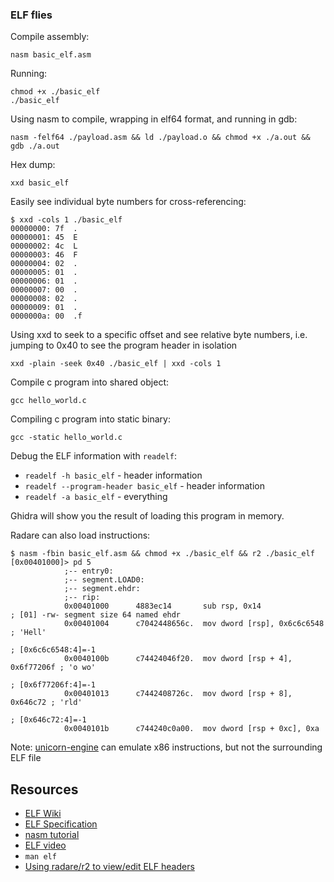 ### ELF flies

Compile assembly:
```
nasm basic_elf.asm
```

Running:
```
chmod +x ./basic_elf
./basic_elf
```

Using nasm to compile, wrapping in elf64 format, and running in gdb:
```
nasm -felf64 ./payload.asm && ld ./payload.o && chmod +x ./a.out && gdb ./a.out
```

Hex dump:
```
xxd basic_elf
```

Easily see individual byte numbers for cross-referencing:
```
$ xxd -cols 1 ./basic_elf
00000000: 7f  .
00000001: 45  E
00000002: 4c  L
00000003: 46  F
00000004: 02  .
00000005: 01  .
00000006: 01  .
00000007: 00  .
00000008: 02  .
00000009: 01  .
0000000a: 00  .f
```

Using xxd to seek to a specific offset and see relative byte numbers, i.e. jumping to 0x40 to see the program header in isolation

```
xxd -plain -seek 0x40 ./basic_elf | xxd -cols 1
```

Compile c program into shared object:
```
gcc hello_world.c
```

Compiling c program into static binary:
```
gcc -static hello_world.c
```

Debug the ELF information with `readelf`:
- `readelf -h basic_elf` - header information
- `readelf --program-header basic_elf` - header information
- `readelf -a basic_elf` - everything

Ghidra will show you the result of loading this program in memory.

Radare can also load instructions:

```
$ nasm -fbin basic_elf.asm && chmod +x ./basic_elf && r2 ./basic_elf
[0x00401000]> pd 5
            ;-- entry0:
            ;-- segment.LOAD0:
            ;-- segment.ehdr:
            ;-- rip:
            0x00401000      4883ec14       sub rsp, 0x14               ; [01] -rw- segment size 64 named ehdr
            0x00401004      c7042448656c.  mov dword [rsp], 0x6c6c6548 ; 'Hell'
                                                                       ; [0x6c6c6548:4]=-1
            0x0040100b      c74424046f20.  mov dword [rsp + 4], 0x6f77206f ; 'o wo'
                                                                       ; [0x6f77206f:4]=-1
            0x00401013      c7442408726c.  mov dword [rsp + 8], 0x646c72 ; 'rld'
                                                                       ; [0x646c72:4]=-1
            0x0040101b      c744240c0a00.  mov dword [rsp + 0xc], 0xa
```

Note: [unicorn-engine](https://www.unicorn-engine.org/) can emulate x86 instructions, but not the surrounding ELF file

## Resources
- [ELF Wiki](https://en.wikipedia.org/wiki/Executable_and_Linkable_Format)
- [ELF Specification](https://refspecs.linuxfoundation.org/elf/elf.pdf)
- [nasm tutorial](https://cs.lmu.edu/~ray/notes/nasmtutorial/)
- [ELF video](https://www.youtube.com/watch?v=nC1U1LJQL8o)
- `man elf`
- [Using radare/r2 to view/edit ELF headers](https://reverseengineering.stackexchange.com/questions/19921/writing-elf-headers-in-radare)
